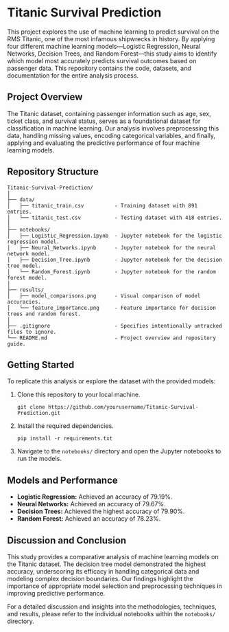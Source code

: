 # Titanic Survival Prediction

This project explores the use of machine learning to predict survival on the RMS Titanic, one of the most infamous shipwrecks in history. By applying four different machine learning models—Logistic Regression, Neural Networks, Decision Trees, and Random Forest—this study aims to identify which model most accurately predicts survival outcomes based on passenger data. This repository contains the code, datasets, and documentation for the entire analysis process.

## Project Overview

The Titanic dataset, containing passenger information such as age, sex, ticket class, and survival status, serves as a foundational dataset for classification in machine learning. Our analysis involves preprocessing this data, handling missing values, encoding categorical variables, and finally, applying and evaluating the predictive performance of four machine learning models.

## Repository Structure

```
Titanic-Survival-Prediction/
│
├── data/
│   ├── titanic_train.csv          - Training dataset with 891 entries.
│   └── titanic_test.csv           - Testing dataset with 418 entries.
│
├── notebooks/
│   ├── Logistic_Regression.ipynb  - Jupyter notebook for the logistic regression model.
│   ├── Neural_Networks.ipynb      - Jupyter notebook for the neural network model.
│   ├── Decision_Tree.ipynb        - Jupyter notebook for the decision tree model.
│   └── Random_Forest.ipynb        - Jupyter notebook for the random forest model.
│
├── results/
│   ├── model_comparisons.png      - Visual comparison of model accuracies.
│   └── feature_importance.png     - Feature importance for decision trees and random forest.
│
├── .gitignore                     - Specifies intentionally untracked files to ignore.
└── README.md                      - Project overview and repository guide.
```

## Getting Started

To replicate this analysis or explore the dataset with the provided models:

1. Clone this repository to your local machine.
   ```
   git clone https://github.com/yourusername/Titanic-Survival-Prediction.git
   ```
2. Install the required dependencies.
   ```
   pip install -r requirements.txt
   ```
3. Navigate to the `notebooks/` directory and open the Jupyter notebooks to run the models.

## Models and Performance

- **Logistic Regression:** Achieved an accuracy of 79.19%.
- **Neural Networks:** Achieved an accuracy of 79.67%.
- **Decision Trees:** Achieved the highest accuracy of 79.90%.
- **Random Forest:** Achieved an accuracy of 78.23%.

## Discussion and Conclusion

This study provides a comparative analysis of machine learning models on the Titanic dataset. The decision tree model demonstrated the highest accuracy, underscoring its efficacy in handling categorical data and modeling complex decision boundaries. Our findings highlight the importance of appropriate model selection and preprocessing techniques in improving predictive performance.

For a detailed discussion and insights into the methodologies, techniques, and results, please refer to the individual notebooks within the `notebooks/` directory.


